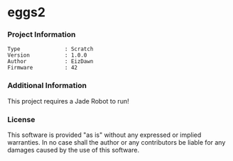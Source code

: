 eggs2
================



### Project Information
```
Type              : Scratch
Version           : 1.0.0
Author            : EizDawn
Firmware          : 42
```

### Additional Information
This project requires a Jade Robot to run!

### License
This software is provided "as is" without any expressed or implied warranties.  In no case shall the author or any contributors be liable for any damages caused by the use of this software.

